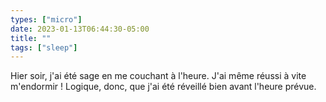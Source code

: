 ```yaml
---
types: ["micro"]
date: 2023-01-13T06:44:30-05:00
title: ""
tags: ["sleep"]
---
```

Hier soir, j'ai été sage en me couchant à l'heure. J'ai même réussi à vite m'endormir ! Logique, donc, que j'ai été réveillé bien avant l'heure prévue.
